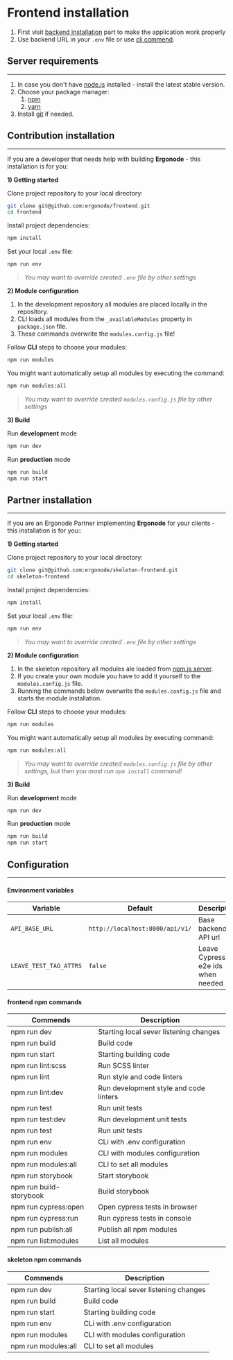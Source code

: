 # Frontend installation

<div class="Alert Alert--warning">

1. First visit [backend installation][be] part to make the application work properly<br>
2. Use backend URL in your `.env` file or use [cli commend](installation/frontend?id=configuration).

</div>

## Server requirements
---

1. In case you don't have [node.js][node] installed - install the latest stable version.
2. Choose your package manager:
   1. [npm][npm]
   2. [yarn][yarn]
3. Install [git][git] if needed.

## Contribution installation
---
If you are a developer that needs help with building **Ergonode** - this installation is for you:


**1) Getting started**

Clone project repository to your local directory:

```bash
git clone git@github.com:ergonode/frontend.git
cd frontend
```

Install project dependencies:

```bash
npm install
```

Set your local `.env` file:

```bash
npm run env
```
> *You may want to override created `.env` file by other settings*

**2) Module configuration**

<div class="Alert Alert--warning">

1. In the development repository all modules are placed locally in the repository.
2. CLI loads all modules from the `_availableModules` property in `package.json` file.
3. These commands overwrite the `modules.config.js` file!

</div>

Follow **CLI** steps to choose your modules:

```bash
npm run modules
```

You might want automatically setup all modules by executing the command:
```bash
npm run modules:all
```
> *You may want to override created `modules.config.js` file by other settings*

**3) Build**

Run **development** mode

```bash
npm run dev
```

Run **production** mode

```bash
npm run build
npm run start
```


## Partner installation
---
If you are an Ergonode Partner implementing **Ergonode** for your clients - this installation is for you::


**1) Getting started**

Clone project repository to your local directory:

```bash
git clone git@github.com:ergonode/skeleton-frontend.git
cd skeleton-frontend
```

Install project dependencies:

```bash
npm install
```

Set your local `.env` file:

```bash
npm run env
```
> *You may want to override created `.env` file by other settings*

**2) Module configuration**

<div class="Alert Alert--warning">

1. In the skeleton repository all modules ale loaded from [npm.js server][npm-ergo].
2. If you create your own module you have to add it yourself to the `modules.config.js` file.
3. Running the commands below overwrite the `modules.config.js` file and starts the module installation.

</div>

Follow **CLI** steps to choose your modules:

```bash
npm run modules
```

You might want automatically setup all modules by executing command:
```bash
npm run modules:all
```
> *You may want to override created `modules.config.js` file by other settings, but then you mast run `npm install` command!*

**3) Build**

Run **development** mode

```bash
npm run dev
```

Run **production** mode

```bash
npm run build
npm run start
```


## Configuration
---

#### Environment variables

| Variable    | Default | Description                   |
|-------------|---------|-------------------------------|
| ```API_BASE_URL``` | `http://localhost:8000/api/v1/` | Base backend API url  |
| ```LEAVE_TEST_TAG_ATTRS``` | `false` | Leave Cypress e2e ids when needed |



#### frontend npm commands

| Commends    | Description                            |
|-------------|----------------------------------------|
| npm run dev | Starting local sever listening changes |
| npm run build | Build code |
| npm run start | Starting building code |
| npm run lint:scss | Run SCSS linter |
| npm run lint | Run style and code linters |
| npm run lint:dev | Run development style and code linters |
| npm run test | Run unit tests |
| npm run test:dev | Run development unit tests |
| npm run test | Run unit tests |
| npm run env | CLi with .env configuration |
| npm run modules | CLI with modules configuration |
| npm run modules:all | CLI to set all modules |
| npm run storybook | Start storybook  |
| npm run build-storybook | Build storybook  |
| npm run cypress:open | Open cypress tests in browser  |
| npm run cypress:run | Run cypress tests in console |
| npm run publish:all | Publish all npm modules  |
| npm run list:modules | List all modules  |

#### skeleton npm commands

| Commends    | Description                            |
|-------------|----------------------------------------|
| npm run dev | Starting local sever listening changes |
| npm run build | Build code |
| npm run start | Starting building code |
| npm run env | CLi with .env configuration |
| npm run modules | CLI with modules configuration |
| npm run modules:all | CLI to set all modules |

[be]: installation/backend
[node]: https://nodejs.org/en/download/
[npm]: https://www.npmjs.com/get-npm
[yarn]: https://yarnpkg.com/en/
[git]: https://git-scm.com/downloads
[npm-ergo]: https://www.npmjs.com/search?q=keywords:ergonode-module